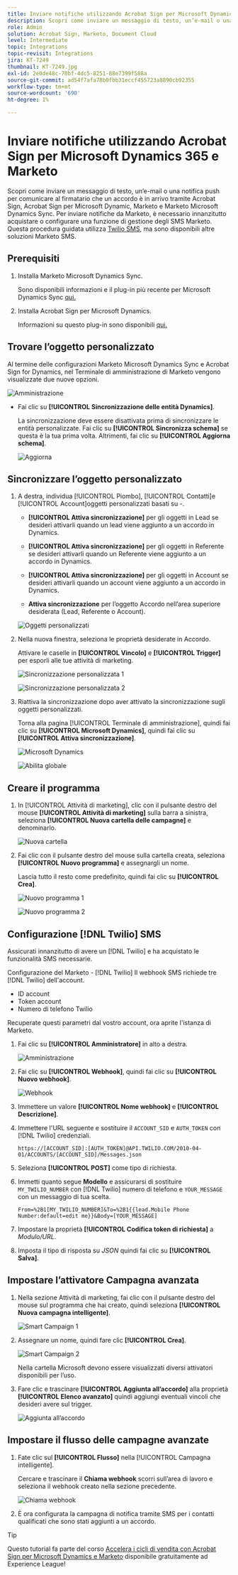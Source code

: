 ```yaml
---
title: Inviare notifiche utilizzando Acrobat Sign per Microsoft Dynamics 365 e Marketo
description: Scopri come inviare un messaggio di testo, un’e-mail o una notifica push per informare il firmatario che un accordo è in arrivo
role: Admin
solution: Acrobat Sign, Marketo, Document Cloud
level: Intermediate
topic: Integrations
topic-revisit: Integrations
jira: KT-7249
thumbnail: KT-7249.jpg
exl-id: 2e0de48c-70bf-4dc5-8251-88e7399f588a
source-git-commit: ad54f7afa78b0fbb31eccf455723a8890cb92355
workflow-type: tm+mt
source-wordcount: '690'
ht-degree: 1%

---
```


# Inviare notifiche utilizzando Acrobat Sign per Microsoft Dynamics 365 e Marketo

Scopri come inviare un messaggio di testo, un’e-mail o una notifica push per comunicare al firmatario che un accordo è in arrivo tramite Acrobat Sign, Acrobat Sign per Microsoft Dynamic, Marketo e Marketo Microsoft Dynamics Sync. Per inviare notifiche da Marketo, è necessario innanzitutto acquistare o configurare una funzione di gestione degli SMS Marketo. Questa procedura guidata utilizza [Twilio SMS](https://launchpoint.marketo.com/twilio/twilio-sms-for-marketo/), ma sono disponibili altre soluzioni Marketo SMS.

## Prerequisiti

1. Installa Marketo Microsoft Dynamics Sync.

   Sono disponibili informazioni e il plug-in più recente per Microsoft Dynamics Sync [qui.](https://experienceleague.adobe.com/docs/marketo/using/product-docs/crm-sync/microsoft-dynamics/marketo-plugin-releases-for-microsoft-dynamics.html)

1. Installa Acrobat Sign per Microsoft Dynamics.

   Informazioni su questo plug-in sono disponibili [qui.](https://helpx.adobe.com/ca/sign/using/microsoft-dynamics-integration-installation-guide.html)

## Trovare l’oggetto personalizzato

Al termine delle configurazioni Marketo Microsoft Dynamics Sync e Acrobat Sign for Dynamics, nel Terminale di amministrazione di Marketo vengono visualizzate due nuove opzioni.

![Amministrazione](assets/adminTerminal.png)

* Fai clic su **[!UICONTROL Sincronizzazione delle entità Dynamics]**.

  La sincronizzazione deve essere disattivata prima di sincronizzare le entità personalizzate. Fai clic su **[!UICONTROL Sincronizza schema]** se questa è la tua prima volta. Altrimenti, fai clic su **[!UICONTROL Aggiorna schema]**.

  ![Aggiorna](assets/refreshSchema.png)

## Sincronizzare l’oggetto personalizzato

1. A destra, individua [!UICONTROL Piombo], [!UICONTROL Contatti]e [!UICONTROL Account]oggetti personalizzati basati su -.

   * **[!UICONTROL Attiva sincronizzazione]** per gli oggetti in Lead se desideri attivarli quando un lead viene aggiunto a un accordo in Dynamics.

   * **[!UICONTROL Attiva sincronizzazione]** per gli oggetti in Referente se desideri attivarli quando un Referente viene aggiunto a un accordo in Dynamics.

   * **[!UICONTROL Attiva sincronizzazione]** per gli oggetti in Account se desideri attivarli quando un account viene aggiunto a un accordo in Dynamics.

   * **Attiva sincronizzazione** per l’oggetto Accordo nell’area superiore desiderata (Lead, Referente o Account).

   ![Oggetti personalizzati](assets/enableSyncDynamics.png)

1. Nella nuova finestra, seleziona le proprietà desiderate in Accordo.

   Attivare le caselle in **[!UICONTROL Vincolo]** e **[!UICONTROL Trigger]** per esporli alle tue attività di marketing.

   ![Sincronizzazione personalizzata 1](assets/entitySync1.png)

   ![Sincronizzazione personalizzata 2](assets/entitySync2.png)

1. Riattiva la sincronizzazione dopo aver attivato la sincronizzazione sugli oggetti personalizzati.

   Torna alla pagina [!UICONTROL Terminale di amministrazione], quindi fai clic su **[!UICONTROL Microsoft Dynamics]**, quindi fai clic su **[!UICONTROL Attiva sincronizzazione]**.

   ![Microsoft Dynamics](assets/microsoftDynamics.png)

   ![Abilita globale](assets/enableGlobalDynamics.png)

## Creare il programma

1. In [!UICONTROL Attività di marketing], clic con il pulsante destro del mouse **[!UICONTROL Attività di marketing]** sulla barra a sinistra, seleziona **[!UICONTROL Nuova cartella delle campagne]** e denominarlo.

   ![Nuova cartella](assets/newFolder.png)

1. Fai clic con il pulsante destro del mouse sulla cartella creata, seleziona **[!UICONTROL Nuovo programma]** e assegnargli un nome.

   Lascia tutto il resto come predefinito, quindi fai clic su **[!UICONTROL Crea]**.

   ![Nuovo programma 1](assets/newProgram1.png)

   ![Nuovo programma 2](assets/newProgram2.png)

## Configurazione [!DNL Twilio] SMS

Assicurati innanzitutto di avere un [!DNL Twilio] e ha acquistato le funzionalità SMS necessarie.

Configurazione del Marketo - [!DNL Twilio] Il webhook SMS richiede tre [!DNL Twilio] dell&#39;account.

* ID account
* Token account
* Numero di telefono Twilio

Recuperate questi parametri dal vostro account, ora aprite l&#39;istanza di Marketo.

1. Fai clic su **[!UICONTROL Amministratore]** in alto a destra.

   ![Amministrazione](assets/adminTab.png)

1. Fai clic su **[!UICONTROL Webhook]**, quindi fai clic su **[!UICONTROL Nuovo webhook]**.

   ![Webhook](assets/webhooks.png)

1. Immettere un valore **[!UICONTROL Nome webhook]** e **[!UICONTROL Descrizione]**.

1. Immettere l&#39;URL seguente e sostituire il `ACCOUNT_SID` e `AUTH_TOKEN` con [!DNL Twilio] credenziali.

   ```
   https://[ACCOUNT_SID]:[AUTH_TOKEN]@API.TWILIO.COM/2010-04-01/ACCOUNTS/[ACCOUNT_SID]/Messages.json
   ```

1. Seleziona **[!UICONTROL POST]** come tipo di richiesta.

1. Immetti quanto segue **Modello** e assicurarsi di sostituire `MY_TWILIO_NUMBER` con [!DNL Twilio] numero di telefono e `YOUR_MESSAGE` con un messaggio di tua scelta.

   ```
   From=%2B1[MY_TWILIO_NUMBER]&To=%2B1{{lead.Mobile Phone Number:default=edit me}}&Body=[YOUR_MESSAGE]
   ```

1. Impostare la proprietà **[!UICONTROL Codifica token di richiesta]** a *Modulo/URL*.

1. Imposta il tipo di risposta su *JSON* quindi fai clic su **[!UICONTROL Salva]**.

## Impostare l’attivatore Campagna avanzata

1. Nella sezione Attività di marketing, fai clic con il pulsante destro del mouse sul programma che hai creato, quindi seleziona **[!UICONTROL Nuova campagna intelligente]**.

   ![Smart Campaign 1](assets/smartCampaign1.png)

1. Assegnare un nome, quindi fare clic **[!UICONTROL Crea]**.

   ![Smart Campaign 2](assets/smartCampaign3.png)

   Nella cartella Microsoft devono essere visualizzati diversi attivatori disponibili per l’uso.

1. Fare clic e trascinare **[!UICONTROL Aggiunta all’accordo]** alla proprietà **[!UICONTROL Elenco avanzato]** quindi aggiungi eventuali vincoli che desideri avere sul trigger.

   ![Aggiunta all’accordo](assets/addedToAgreementDynamics.png)

## Impostare il flusso delle campagne avanzate

1. Fate clic sul **[!UICONTROL Flusso]** nella [!UICONTROL Campagna intelligente].

   Cercare e trascinare il **Chiama webhook** scorri sull’area di lavoro e seleziona il webhook creato nella sezione precedente.

   ![Chiama webhook](assets/callWebhook.png)

1. È ora configurata la campagna di notifica tramite SMS per i contatti qualificati che sono stati aggiunti a un accordo.
>[!TIP]
>
>Questo tutorial fa parte del corso [Accelera i cicli di vendita con Acrobat Sign per Microsoft Dynamics e Marketo](https://experienceleague.adobe.com/?recommended=Sign-U-1-2021.1) disponibile gratuitamente ad Experience League!